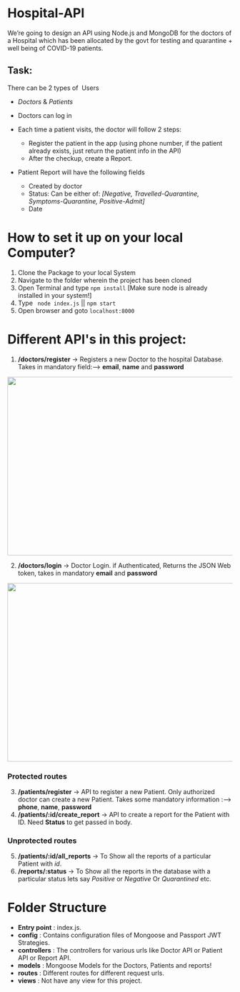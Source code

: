 # Hospital-API

We’re going to design an API using Node.js and MongoDB for the doctors of a Hospital which has been allocated by the govt for testing and quarantine + well being of COVID-19 patients.

## Task:
There can be 2 types of ​ Users
- *Doctors* & *Patients*

- Doctors can log in

- Each time a patient visits, the doctor will follow 2 steps:
    - Register​ the patient in the app (using phone number, if the patient already exists, just return the patient info in the API)
    - After the checkup, create a ​Report.
- Patient Report will have the following fields
    - Created by doctor
    - Status: Can be either of: *[Negative, Travelled-Quarantine, Symptoms-Quarantine, Positive-Admit]*
    - Date


# How to set it up on your local Computer?

1. Clone the Package to your local System
2. Navigate to the folder wherein the project has been cloned
3. Open Terminal and type `npm install` [Make sure node is already installed in your system!]
4. Type ` node index.js` || `npm start`
5. Open browser and goto `localhost:8000`

# Different API's in this project:
1) **/doctors/register** → Registers a new Doctor to the hospital Database. Takes in mandatory field:--> **email**, **name** and **password**

<img src="https://user-images.githubusercontent.com/25504941/87380540-4f165100-c5b0-11ea-87a7-5f40a024e663.png" width=700 height=400/>

2) **/doctors/login** → Doctor Login. if Authenticated, Returns the JSON Web token, takes in mandatory **email** and **password**

<img src="https://user-images.githubusercontent.com/25504941/87380542-50e01480-c5b0-11ea-802b-80c152b4c252.png" width=700 height=400/>


### Protected routes
3) **/patients/register** → API to register a new Patient. Only authorized doctor can create a new Patient. Takes some mandatory information :--> **phone**, **name**, **password**
4) **/patients/:id/create_report** → API to create a report for the Patient with ID. Need **Status** to get passed in body.

### Unprotected routes
5) **/patients/:id/all_reports** → To Show all the reports of a particular Patient with *id*.
6) **/reports/:status** → To Show all the reports in the database with a particular status lets say *Positive* or *Negative* Or *Quarantined* etc.

# Folder Structure
- **Entry point** : index.js.
- **config** : Contains configuration files of Mongoose and Passport JWT Strategies.
- **controllers** : The controllers for various urls like Doctor API or Patient API or Report API.
- **models** : Mongoose Models for the Doctors, Patients and reports!
- **routes** : Different routes for different request urls.
- **views** : Not have any view for this project.